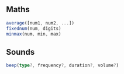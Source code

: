 ## Maths

```ts
average([num1, num2, ...])
fixednum(num, digits)
minmax(num, min, max)
```

## Sounds

```ts
beep(type?, frequency?, duration?, volume?)
```
